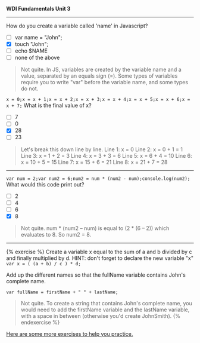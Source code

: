**WDI Fundamentals Unit 3**

---

How do you create a variable called 'name' in Javascript?
- [ ] var name = "John";
- [x] touch "John";
- [ ] echo $NAME
- [ ] none of the above

> Not quite.
> In JS, variables are created by the variable name and a value, separated by an equals sign (=). Some types of variables require you to write "var" before the variable name, and some types do not.

`x = 0;x = x + 1;x = x + 2;x = x + 3;x = x + 4;x = x + 5;x = x + 6;x = x + 7;` What is the final value of x?
- [ ] 7
- [ ] 0
- [x] 28
- [ ] 23

> Let's break this down line by line.
> Line 1: x = 0
> Line 2: x = 0 + 1 = 1
> Line 3: x = 1 + 2 = 3
> Line 4: x = 3 + 3 = 6
> Line 5: x = 6 + 4 = 10
> Line 6: x = 10 + 5 = 15
> Line 7: x = 15 + 6 = 21
> Line 8: x = 21 + 7 = 28

---

`var num = 2;var num2 = 6;num2 = num * (num2 - num);console.log(num2);` What would this code print out?
- [ ] 2
- [ ] 4
- [ ] 6
- [x] 8

> Not quite.
> num * (num2 – num)  is equal to (2 * (6 – 2)) which evaluates to  8.
> So num2 = 8.

---

{% exercise %}
Create a variable x equal to the sum of a and b divided by c and finally multiplied by d. HINT: don't forget to declare the new variable "x" `var x = ( (a + b) / c ) * d;`

Add up the different names so that the fullName variable contains John's complete name.

`var fullName = firstName + " " + lastName;`

> Not quite.
> To create a string that contains John's complete name, you would need to add the firstName variable and the lastName variable, with a space in between (otherwise  you'd create JohnSmith).
{% endexercise %}

[Here are some more exercises to help you practice.](07_exercise.md)

